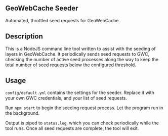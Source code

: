 GeoWebCache Seeder
------------------

Automated, throttled seed requests for GeoWebCache.

## Description

This is a NodeJS command line tool written to assist with the seeding of layers in GeoWebCache. It periodically sends seed requests to GWC, checking the number of active seed processes along the way to keep the total number of seed requests below the configured threshold.

## Usage

`config/default.yml` contains the settings for the seeder. Replace it with your own GWC credentials, and your list of seed requests.

Run `npm start` to begin the seeding request process. Let the program run in the background.

Output is piped to `status.log`, which you can check periodically while the tool runs. Once all seed requests are complete, the tool will exit.

